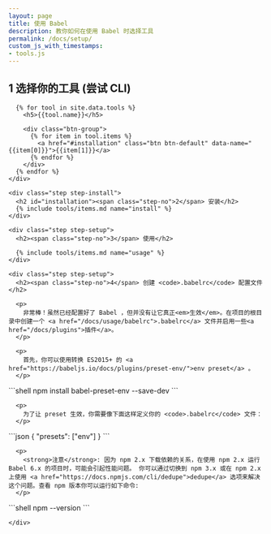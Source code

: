 ```yaml
---
layout: page
title: 使用 Babel
description: 教你如何在使用 Babel 时选择工具
permalink: /docs/setup/
custom_js_with_timestamps:
- tools.js
---
```


<div class="container docs-content">
  <div class="step-wizard">
    <div class="step">
      <h2><span class="step-no">1</span> 选择你的工具 (尝试 CLI)</h2>

      {% for tool in site.data.tools %}
        <h5>{{tool.name}}</h5>

        <div class="btn-group">
          {% for item in tool.items %}
            <a href="#installation" class="btn btn-default" data-name="{{item[0]}}">{{item[1]}}</a>
          {% endfor %}
        </div>
      {% endfor %}
    </div>

    <div class="step step-install">
      <h2 id="installation"><span class="step-no">2</span> 安装</h2>
      {% include tools/items.md name="install" %}
    </div>

    <div class="step step-setup">
      <h2><span class="step-no">3</span> 使用</h2>

      {% include tools/items.md name="usage" %}
    </div>

    <div class="step step-setup">
      <h2><span class="step-no">4</span> 创建 <code>.babelrc</code> 配置文件</h2>

      <p>
        非常棒！虽然已经配置好了 Babel ，但并没有让它真正<em>生效</em>。在项目的根目录中创建一个 <a href="/docs/usage/babelrc">.babelrc</a> 文件并启用一些<a href="/docs/plugins">插件</a>。
      </p>

      <p>
        首先，你可以使用转换 ES2015+ 的 <a href="https://babeljs.io/docs/plugins/preset-env/">env preset</a> 。 
      </p>

<!--lint disable no-shortcut-reference-link, no-undefined-references-->
<div markdown="1">
```shell
npm install babel-preset-env --save-dev
```
</div>
<!--lint enable no-shortcut-reference-link, no-undefined-references-->

      <p>
        为了让 preset 生效，你需要像下面这样定义你的 <code>.babelrc</code> 文件：
      </p>

<!--lint disable no-shortcut-reference-link, no-undefined-references-->
<div markdown="1">
```json
{
  "presets": ["env"]
}
```
</div>
<!--lint enable no-shortcut-reference-link, no-undefined-references-->

      <p>
        <strong>注意</strong>: 因为 npm 2.x 下载依赖的关系，在使用 npm 2.x 运行 Babel 6.x 的项目时，可能会引起性能问题。 你可以通过切换到 npm 3.x 或在 npm 2.x 上使用 <a href="https://docs.npmjs.com/cli/dedupe">dedupe</a> 选项来解决这个问题。查看 npm 版本你可以运行如下命令:
      </p>

<!--lint disable no-shortcut-reference-link, no-undefined-references-->
<div markdown="1">
```shell
npm --version
```
</div>
<!--lint enable no-shortcut-reference-link, no-undefined-references-->

    </div>
  </div>
</div>
